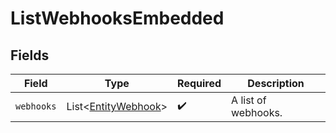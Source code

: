 # ListWebhooksEmbedded


## Fields

| Field                                                            | Type                                                             | Required                                                         | Description                                                      |
| ---------------------------------------------------------------- | ---------------------------------------------------------------- | ---------------------------------------------------------------- | ---------------------------------------------------------------- |
| `webhooks`                                                       | List\<[EntityWebhook](../../models/components/EntityWebhook.md)> | :heavy_check_mark:                                               | A list of webhooks.                                              |